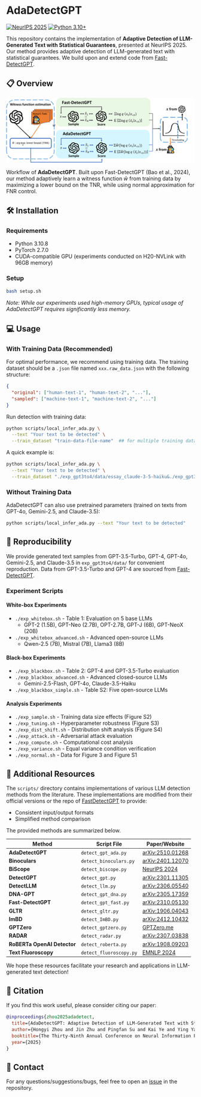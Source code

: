 # AdaDetectGPT

[![NeurIPS 2025](https://img.shields.io/badge/NeurIPS-2025-blue)](https://neurips.cc/)
[![Python 3.10+](https://img.shields.io/badge/Python-3.10+-green)](https://www.python.org/)

This repository contains the implementation of **Adaptive Detection of LLM-Generated Text with Statistical Guarantees**, presented at NeurIPS 2025. Our method provides adaptive detection of LLM-generated text with statistical guarantees. We build upon and extend code from [Fast-DetectGPT](https://github.com/baoguangsheng/fast-detect-gpt).

## 📋 Overview

![AdaDetectGPT Workflow](figure/AdaDetectGPT.png)

Workflow of **AdaDetectGPT**. Built upon Fast-DetectGPT (Bao et al., 2024), our method adaptively learn a witness function $\hat{w}$ from training data by maximizing a lower bound on the TNR, while using normal approximation for FNR control.

## 🛠️ Installation

### Requirements
- Python 3.10.8
- PyTorch 2.7.0
- CUDA-compatible GPU (experiments conducted on H20-NVLink with 96GB memory)

### Setup
```bash
bash setup.sh
```

*Note: While our experiments used high-memory GPUs, typical usage of AdaDetectGPT requires significantly less memory.*

## 💻 Usage

### With Training Data (Recommended)

For optimal performance, we recommend using training data. The training dataset should be a `.json` file named `xxx.raw_data.json` with the following structure:

```json
{
  "original": ["human-text-1", "human-text-2", "..."],
  "sampled": ["machine-text-1", "machine-text-2", "..."]
}
```

Run detection with training data:
```bash
python scripts/local_infer_ada.py \
  --text "Your text to be detected" \
  --train_dataset "train-data-file-name"  ## for multiple training datasets, separate them with `&`
```

A quick example is: 
```bash
python scripts/local_infer_ada.py \
  --text "Your text to be detected" \
  --train_dataset "./exp_gpt3to4/data/essay_claude-3-5-haiku&./exp_gpt3to4/data/xsum_claude-3-5-haiku"
```

### Without Training Data

AdaDetectGPT can also use pretrained parameters (trained on texts from GPT-4o, Gemini-2.5, and Claude-3.5):

```bash
python scripts/local_infer_ada.py --text "Your text to be detected"
```

## 🔬 Reproducibility

We provide generated text samples from GPT-3.5-Turbo, GPT-4, GPT-4o, Gemini-2.5, and Claude-3.5 in `exp_gpt3to4/data/` for convenient reproduction. Data from GPT-3.5-Turbo and GPT-4 are sourced from [Fast-DetectGPT](https://github.com/baoguangsheng/fast-detect-gpt).

### Experiment Scripts

#### White-box Experiments
- `./exp_whitebox.sh` - Table 1: Evaluation on 5 base LLMs
  - GPT-2 (1.5B), GPT-Neo (2.7B), OPT-2.7B, GPT-J (6B), GPT-NeoX (20B)
- `./exp_whitebox_advanced.sh` - Advanced open-source LLMs
  - Qwen-2.5 (7B), Mistral (7B), Llama3 (8B)

#### Black-box Experiments
- `./exp_blackbox.sh` - Table 2: GPT-4 and GPT-3.5-Turbo evaluation
- `./exp_blackbox_advanced.sh` - Advanced closed-source LLMs
  - Gemini-2.5-Flash, GPT-4o, Claude-3.5-Haiku
- `./exp_blackbox_simple.sh` - Table S2: Five open-source LLMs

#### Analysis Experiments
- `./exp_sample.sh` - Training data size effects (Figure S2)
- `./exp_tuning.sh` - Hyperparameter robustness (Figure S3)
- `./exp_dist_shift.sh` - Distribution shift analysis (Figure S4)
- `./exp_attack.sh` - Adversarial attack evaluation
- `./exp_compute.sh` - Computational cost analysis
- `./exp_variance.sh` - Equal variance condition verification
- `./exp_normal.sh` - Data for Figure 3 and Figure S1

## 🎁 Additional Resources

The `scripts/` directory contains implementations of various LLM detection methods from the literature. These implementations are modified from their official versions or the repo of [FastDetectGPT](https://github.com/baoguangsheng/fast-detect-gpt) to provide:
- Consistent input/output formats
- Simplified method comparison

The provided methods are summarized below.

| Method | Script File | Paper/Website |
|--------|------------|---------------|
| **AdaDetectGPT** | `detect_gpt_ada.py` | [arXiv:2510.01268](https://arxiv.org/abs/2510.01268) |
| **Binoculars** | `detect_binoculars.py` | [arXiv:2401.12070](https://arxiv.org/abs/2401.12070) |
| **BiScope** | `detect_biscope.py` | [NeurIPS 2024](https://neurips.cc/virtual/2024/poster/95814) |
| **DetectGPT** | `detect_gpt.py` | [arXiv:2301.11305](https://arxiv.org/abs/2301.11305) |
| **DetectLLM** | `detect_llm.py` | [arXiv:2306.05540](https://arxiv.org/abs/2306.05540) |
| **DNA-GPT** | `detect_gpt_dna.py` | [arXiv:2305.17359](https://arxiv.org/abs/2305.17359) |
| **Fast-DetectGPT** | `detect_gpt_fast.py` | [arXiv:2310.05130](https://arxiv.org/abs/2310.05130) |
| **GLTR** | `detect_gltr.py` | [arXiv:1906.04043](https://arxiv.org/abs/1906.04043) |
| **ImBD** | `detect_ImBD.py` | [arXiv:2412.10432](https://arxiv.org/abs/2412.10432) |
| **GPTZero** | `detect_gptzero.py` | [GPTZero.me](https://gptzero.me/) |
| **RADAR** | `detect_radar.py` | [arXiv:2307.03838](https://arxiv.org/abs/2307.03838) |
| **RoBERTa OpenAI Detector** | `detect_roberta.py` | [arXiv:1908.09203](https://arxiv.org/abs/1908.09203) |
| **Text Fluoroscopy** | `detect_fluoroscopy.py` | [EMNLP 2024](https://aclanthology.org/2024.emnlp-main.885/) |

We hope these resources facilitate your research and applications in LLM-generated text detection!

## 📖 Citation

If you find this work useful, please consider citing our paper:

```bibtex
@inproceedings{zhou2025adadetect,
  title={AdaDetectGPT: Adaptive Detection of LLM-Generated Text with Statistical Guarantees},
  author={Hongyi Zhou and Jin Zhu and Pingfan Su and Kai Ye and Ying Yang and Shakeel A O B Gavioli-Akilagun and Chengchun Shi},
  booktitle={The Thirty-Ninth Annual Conference on Neural Information Processing Systems},
  year={2025}
}
```

## 📧 Contact

For any questions/suggestions/bugs, feel free to open an [issue](https://github.com/Mamba413/AdaDetectGPT/issues) in the repository.
